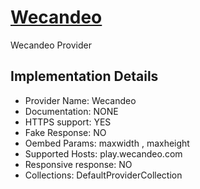 # [Wecandeo](https://play.wecandeo.com)

Wecandeo Provider

## Implementation Details

- Provider
Name: Wecandeo
- Documentation: NONE
- HTTPS support: YES
- Fake Response: NO
- Oembed Params: maxwidth , maxheight
- Supported Hosts: play.wecandeo.com
- Responsive response: NO
- Collections: DefaultProviderCollection


